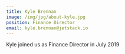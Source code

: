 ```yaml
---
title: Kyle Brennan
image: /img/jpg/about-kyle.jpg
position: Finance Director
email: kyle.brennan@jetstack.io
---
```


Kyle joined us as Finance Director in July 2019
